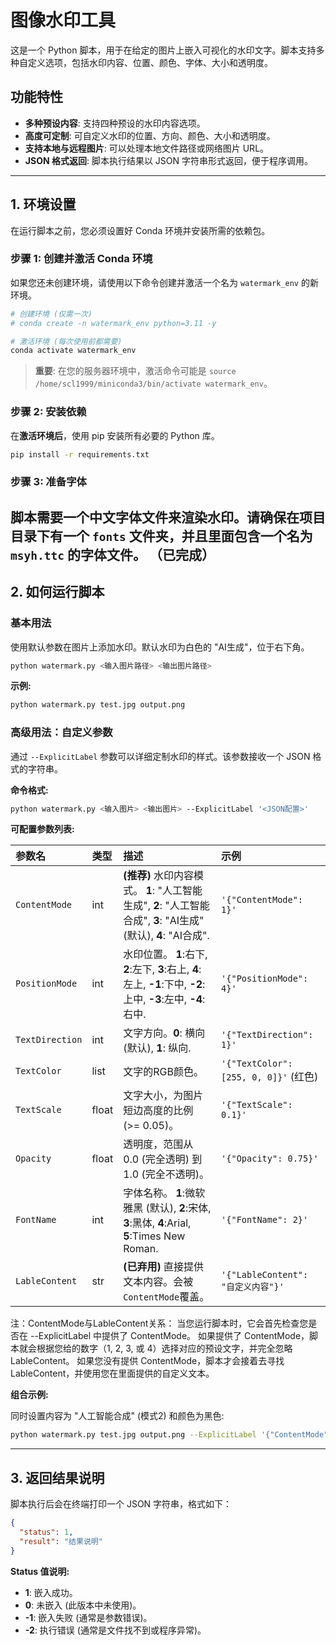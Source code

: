 # 图像水印工具

这是一个 Python 脚本，用于在给定的图片上嵌入可视化的水印文字。脚本支持多种自定义选项，包括水印内容、位置、颜色、字体、大小和透明度。

## 功能特性

- **多种预设内容**: 支持四种预设的水印内容选项。
- **高度可定制**: 可自定义水印的位置、方向、颜色、大小和透明度。
- **支持本地与远程图片**: 可以处理本地文件路径或网络图片 URL。
- **JSON 格式返回**: 脚本执行结果以 JSON 字符串形式返回，便于程序调用。

---

## 1. 环境设置

在运行脚本之前，您必须设置好 Conda 环境并安装所需的依赖包。

### 步骤 1: 创建并激活 Conda 环境

如果您还未创建环境，请使用以下命令创建并激活一个名为 `watermark_env` 的新环境。

```bash
# 创建环境 (仅需一次)
# conda create -n watermark_env python=3.11 -y

# 激活环境 (每次使用前都需要)
conda activate watermark_env
```
> **重要**: 在您的服务器环境中，激活命令可能是 `source /home/scl1999/miniconda3/bin/activate watermark_env`。

### 步骤 2: 安装依赖

在**激活环境后**，使用 pip 安装所有必要的 Python 库。

```bash
pip install -r requirements.txt
```

### 步骤 3: 准备字体

脚本需要一个中文字体文件来渲染水印。请确保在项目目录下有一个 `fonts` 文件夹，并且里面包含一个名为 `msyh.ttc` 的字体文件。
（已完成）
---

## 2. 如何运行脚本

### 基本用法

使用默认参数在图片上添加水印。默认水印为白色的 "AI生成"，位于右下角。

```bash
python watermark.py <输入图片路径> <输出图片路径>
```
**示例:**
```bash
python watermark.py test.jpg output.png
```

### 高级用法：自定义参数

通过 `--ExplicitLabel` 参数可以详细定制水印的样式。该参数接收一个 JSON 格式的字符串。

**命令格式:**
```bash
python watermark.py <输入图片> <输出图片> --ExplicitLabel '<JSON配置>'
```

**可配置参数列表:**

| 参数名 | 类型 | 描述 | 示例 |
| :--- | :--- | :--- | :--- |
| `ContentMode` | int | **(推荐)** 水印内容模式。 **1**: "人工智能生成", **2**: "人工智能合成", **3**: "AI生成" (默认), **4**: "AI合成". | `'{"ContentMode": 1}'` |
| `PositionMode` | int | 水印位置。 **1**:右下, **2**:左下, **3**:右上, **4**:左上, **-1**:下中, **-2**:上中, **-3**:左中, **-4**:右中. | `'{"PositionMode": 4}'` |
| `TextDirection` | int | 文字方向。**0**: 横向 (默认), **1**: 纵向. | `'{"TextDirection": 1}'` |
| `TextColor` | list | 文字的RGB颜色。 | `'{"TextColor": [255, 0, 0]}'` (红色) |
| `TextScale` | float | 文字大小，为图片短边高度的比例 (>= 0.05)。 | `'{"TextScale": 0.1}'` |
| `Opacity` | float | 透明度，范围从 0.0 (完全透明) 到 1.0 (完全不透明)。 | `'{"Opacity": 0.75}'` |
| `FontName` | int | 字体名称。 **1**:微软雅黑 (默认), **2**:宋体, **3**:黑体, **4**:Arial, **5**:Times New Roman. | `'{"FontName": 2}'` |
| `LableContent` | str | **(已弃用)** 直接提供文本内容。会被`ContentMode`覆盖。 | `'{"LableContent": "自定义内容"}'` |
注：ContentMode与LableContent关系：
当您运行脚本时，它会首先检查您是否在 --ExplicitLabel 中提供了 ContentMode。
如果提供了 ContentMode，脚本就会根据您给的数字（1, 2, 3, 或 4）选择对应的预设文字，并完全忽略 LableContent。
如果您没有提供 ContentMode，脚本才会接着去寻找 LableContent，并使用您在里面提供的自定义文本。

**组合示例:**

同时设置内容为 "人工智能合成" (模式2) 和颜色为黑色:
```bash
python watermark.py test.jpg output.png --ExplicitLabel '{"ContentMode": 2, "TextColor": [0, 0, 0]}'
```

---

## 3. 返回结果说明

脚本执行后会在终端打印一个 JSON 字符串，格式如下：

```json
{
  "status": 1,
  "result": "结果说明"
}
```
**Status 值说明:**
*   **1**: 嵌入成功。
*   **0**: 未嵌入 (此版本中未使用)。
*   **-1**: 嵌入失败 (通常是参数错误)。
*   **-2**: 执行错误 (通常是文件找不到或程序异常)。 